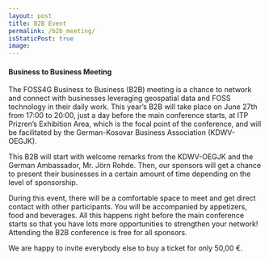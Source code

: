 ```yaml
---
layout: post
title: B2B Event
permalink: /b2b_meeting/
isStaticPost: true
image:
---
```


#### Business to Business Meeting

The FOSS4G Business to Business (B2B) meeting is a chance to network and connect with businesses leveraging geospatial data and FOSS technology in their daily work. This year’s B2B will take place on June 27th from 17:00 to 20:00, just a day before the main conference starts, at ITP Prizren’s Exhibition Area, which is the focal point of the conference, and will be facilitated by the German-Kosovar Business Association (KDWV-OEGJK).

This B2B will start with welcome remarks from the KDWV-OEGJK and the German Ambassador, Mr. Jörn Rohde. Then, our sponsors will get a chance to present their businesses in a certain amount of time depending on the level of sponsorship.

During this event, there will be a comfortable space to meet and get direct contact with other participants. You will be accompanied by appetizers, food and beverages. All this happens right before the main conference starts so that you have lots more opportunities to strengthen your network! Attending the B2B conference is free for all sponsors.

We are happy to invite everybody else to buy a ticket for only 50,00 €.
